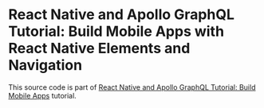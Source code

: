 # React Native and Apollo GraphQL Tutorial: Build Mobile Apps with React Native Elements and Navigation

This source code is part of [React Native and Apollo GraphQL Tutorial: Build Mobile Apps]() tutorial.

